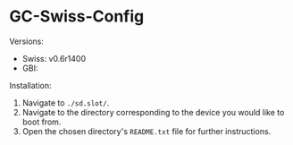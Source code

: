 # GC-Swiss-Config

Versions:

- Swiss: v0.6r1400
- GBI:


Installation:

1. Navigate to `./sd.slot/`.
2. Navigate to the directory corresponding to the device you would like to boot from.
3. Open the chosen directory's `README.txt` file for further instructions.